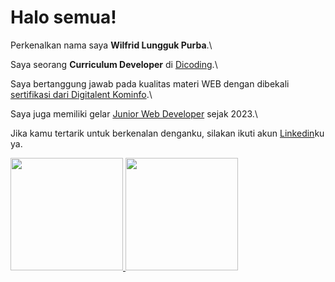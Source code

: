 # Halo semua! 

Perkenalkan nama saya **Wilfrid Lungguk Purba**.\

Saya seorang **Curriculum Developer** di [Dicoding](https://www.dicoding.com/).\

Saya bertanggung jawab pada kualitas materi WEB dengan dibekali [sertifikasi dari Digitalent Kominfo](https://drive.google.com/file/d/1ac5tOKEvILSZOrGuW20Eu8h4yyHM1HrI/view?pli=1).\

Saya juga memiliki gelar [Junior Web Developer](https://drive.google.com/file/d/1ac5tOKEvILSZOrGuW20Eu8h4yyHM1HrI/view?pli=1) sejak 2023.\

Jika kamu tertarik untuk berkenalan denganku, silakan ikuti akun [Linkedin](https://www.linkedin.com/in/wilfrid-purba-a6794b254/)ku ya.

<p align="left">
<a href="https://github.com/wilfridpurba">
  <img height="180em" src="https://github-readme-stats-eight-theta.vercel.app/api?username=gilangadhan&show_icons=true&theme=algolia&include_all_commits=true&count_private=true"/>
  <img height="180em" src="https://github-readme-stats-eight-theta.vercel.app/api/top-langs/?username=gilangadhan&layout=compact&langs_count=8&theme=algolia"/>
</a>
</p>
